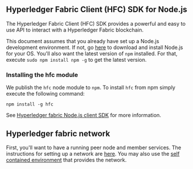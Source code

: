 ## Hyperledger Fabric Client (HFC) SDK for Node.js

The Hyperledger Fabric Client (HFC) SDK provides a powerful and easy to use API
to interact with a Hyperledger Fabric blockchain.

This document assumes that you already have set up a Node.js development
environment. If not, go [here](https://nodejs.org/en/download/package-manager/)
to download and install Node.js for your OS. You'll also want the latest version
of `npm` installed. For that, execute `sudo npm install npm -g` to get the
latest version.

### Installing the hfc module

We publish the `hfc` node module to `npm`. To install `hfc` from npm simply
execute the following command:

```
npm install -g hfc
```

See [Hyperledger fabric Node.js client SDK](../nodeSDK/node-sdk-guide.md) for more information.


## Hyperledger fabric network

First, you'll want to have a running peer node and member services. The
instructions for setting up a network are
[here](Network-setup.md). You may also use the [self contained environment](../nodeSDK/node-sdk-self-contained.md) that provides the network.

